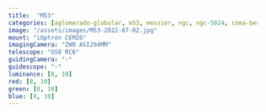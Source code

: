 ```yaml
---
title:  "M53"
categories: [aglomerado-globular, m53, messier, ngc, ngc-5024, coma-berenices]
image: "/assets/images/M53-2022-07-02.jpg"
mount: "iOptron CEM26"
imagingCamera: "ZWO ASI294MM"
telescope: "GSO RC6"
guidingCamera: "-"
guidescope: "-"
luminance: [8, 10]
red: [8, 10]
green: [8, 10]
blue: [8, 10]
---
```

